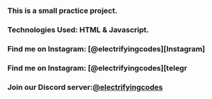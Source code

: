 ### This is a small practice project.

### Technologies Used: HTML & Javascript.

### Find me on Instagram: [@electrifyingcodes][Instagram]
### Find me on Instagram: [@electrifyingcodes][telegr
### Join our Discord server:[@electrifyingcodes][discord]

[Instgram]: https://www.instagram.com/electrifying_codes
[discord]: htt